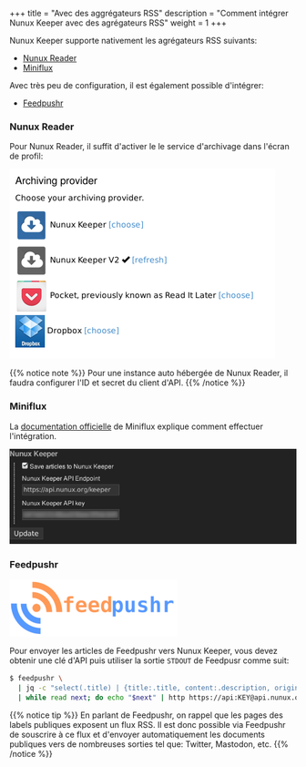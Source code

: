 +++
title = "Avec des aggrégateurs RSS"
description = "Comment intégrer Nunux Keeper avec des agrégateurs RSS"
weight = 1
+++

Nunux Keeper supporte nativement les agrégateurs RSS suivants:

- [Nunux Reader](https://reader.nunux.org/welcome)
- [Miniflux](https://miniflux.app/)

Avec très peu de configuration, il est également possible d'intégrer:

- [Feedpushr](https://github.com/ncarlier/feedpushr)

### Nunux Reader

Pour Nunux Reader, il suffit d'activer le le service d'archivage dans l'écran de
profil:

![](images/nunux-reader.png?classes=border,shadow)

{{% notice note %}}
Pour une instance auto hébergée de Nunux Reader, il faudra configurer l'ID
et secret du client d'API.
{{% /notice %}}

### Miniflux

La [documentation officielle](https://docs.miniflux.app/en/latest/integration.html#nunux-keeper)
de Miniflux explique comment effectuer l'intégration.

![](images/miniflux.png?classes=border,shadow)

### Feedpushr

![](images/feedpushr.png?classes=border,shadow)

Pour envoyer les articles de Feedpushr vers Nunux Keeper, vous devez obtenir
une clé d'API puis utiliser la sortie `STDOUT` de Feedpusr comme suit:

```bash
$ feedpushr \
  | jq -c "select(.title) | {title:.title, content:.description, origin: .link}" \
  | while read next; do echo "$next" | http https://api:KEY@api.nunux.org/keeper/v2/documents; done
```

{{% notice tip %}}
En parlant de Feedpushr, on rappel que les pages des labels publiques exposent
un flux RSS.
Il est donc possible via Feedpushr de souscrire à ce flux et d'envoyer
automatiquement les documents publiques vers de nombreuses sorties tel que:
Twitter, Mastodon, etc.
{{% /notice %}}

